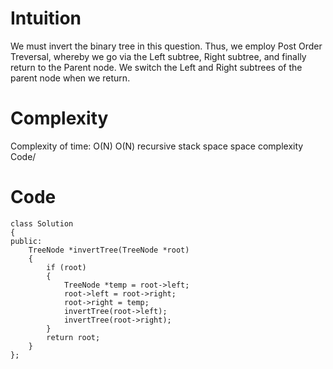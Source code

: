 # Intuition
We must invert the binary tree in this question.
Thus, we employ Post Order Treversal, whereby we go via the Left subtree, Right subtree, and finally return to the Parent node.
We switch the Left and Right subtrees of the parent node when we return.

# Complexity
Complexity of time: O(N)
O(N) recursive stack space space complexity
Code/

# Code
```
class Solution
{
public:
    TreeNode *invertTree(TreeNode *root)
    {
        if (root)
        {
            TreeNode *temp = root->left;
            root->left = root->right;
            root->right = temp;
            invertTree(root->left);
            invertTree(root->right);
        }
        return root;
    }
};
```